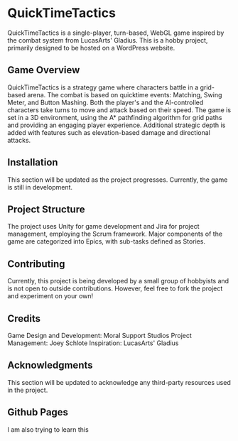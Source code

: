 # QuickTimeTactics
QuickTimeTactics is a single-player, turn-based, WebGL game inspired by the combat system from LucasArts' Gladius. This is a hobby project, primarily designed to be hosted on a WordPress website.

## Game Overview
QuickTimeTactics is a strategy game where characters battle in a grid-based arena. The combat is based on quicktime events: Matching, Swing Meter, and Button Mashing. Both the player's and the AI-controlled characters take turns to move and attack based on their speed. The game is set in a 3D environment, using the A* pathfinding algorithm for grid paths and providing an engaging player experience. Additional strategic depth is added with features such as elevation-based damage and directional attacks.

## Installation
This section will be updated as the project progresses. Currently, the game is still in development.

## Project Structure
The project uses Unity for game development and Jira for project management, employing the Scrum framework. Major components of the game are categorized into Epics, with sub-tasks defined as Stories.

## Contributing
Currently, this project is being developed by a small group of hobbyists and is not open to outside contributions. However, feel free to fork the project and experiment on your own!

## Credits
Game Design and Development: Moral Support Studios
Project Management: Joey Schlote
Inspiration: LucasArts' Gladius

## Acknowledgments
This section will be updated to acknowledge any third-party resources used in the project.

## Github Pages
I am also trying to learn this